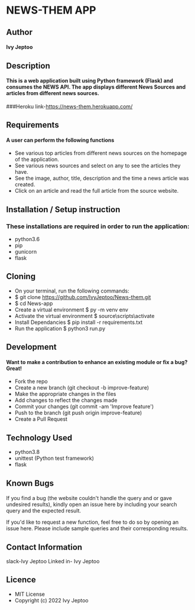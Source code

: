# NEWS-THEM APP
## Author
#### Ivy Jeptoo
## Description
#### This is a web application built using Python framework (Flask) and consumes the NEWS API. The app displays different News Sources and articles from different news sources.
###Heroku link-https://news-them.herokuapp.com/
## Requirements
#### A user can perform the following functions
* See various top articles from different news sources on the homepage of the application.
* See various news sources and select on any to see the articles they have.
* See the image, author, title, description and the time a news article was created.
* Click on an article and read the full article from the source website.
## Installation / Setup instruction
### These installations are required in order to run the application:
* python3.6
* pip
* gunicorn
* flask
## Cloning
* On your terminal, run the following commands:
* $ git clone https://github.com/IvyJeptoo/News-them.git
* $ cd News-app
* Create a virtual environment $ py -m venv env
* Activate the virtual environment $ source\scripts\activate
* Install Dependancies $ pip install -r requirements.txt
* Run the application $ python3 run.py
## Development
#### Want to make a contribution to enhance an existing module or fix a bug? Great!
* Fork the repo
* Create a new branch (git checkout -b improve-feature)
* Make the appropriate changes in the files
* Add changes to reflect the changes made
* Commit your changes (git commit -am 'Improve feature')
* Push to the branch (git push origin improve-feature)
* Create a Pull Request
## Technology Used
* python3.8
* unittest (Python test framework)
* flask
## Known Bugs
#### 
If you find a bug (the website couldn't handle the query and or gave undesired results), kindly open an issue here by including your search query and the expected result.

If you'd like to request a new function, feel free to do so by opening an issue here. Please include sample queries and their corresponding results.
## Contact Information
slack-Ivy Jeptoo
Linked in- Ivy Jeptoo
## Licence
* MIT License
* Copyright (c) 2022 Ivy Jeptoo

